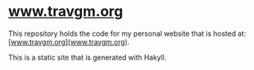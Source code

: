 www.travgm.org
==
This repository holds the code for my personal website that is hosted at: [www.travgm.org](www.travgm.org).

This is a static site that is generated with Hakyll.